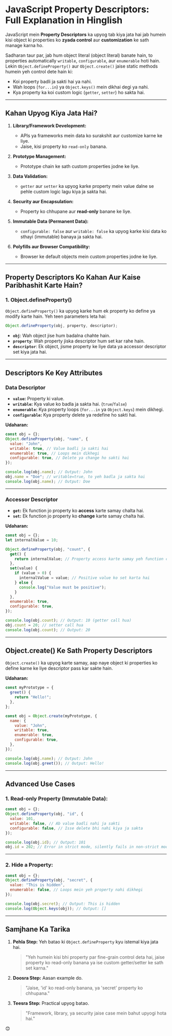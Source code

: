 # JavaScript Property Descriptors: Full Explanation in Hinglish

JavaScript mein **Property Descriptors** ka upyog tab kiya jata hai jab humein kisi object ki properties ko **zyada control** aur **customization** ke sath manage karna ho.  

Sadharan taur par, jab hum object literal (object literal) banate hain, to properties automatically `writable`, `configurable`, aur `enumerable` hoti hain. Lekin `Object.defineProperty()` aur `Object.create()` jaise static methods humein yeh control dete hain ki:
- Koi property badli ja sakti hai ya nahi.
- Wah loops (`for...in`) ya `Object.keys()` mein dikhai degi ya nahi.
- Kya property ka koi custom logic (`getter`, `setter`) ho sakta hai.

---

## Kahan Upyog Kiya Jata Hai?
1. **Library/Framework Development:**
   - APIs ya frameworks mein data ko surakshit aur customize karne ke liye.  
   - Jaise, kisi property ko `read-only` banana.

2. **Prototype Management:**
   - Prototype chain ke sath custom properties jodne ke liye.

3. **Data Validation:**
   - `getter` aur `setter` ka upyog karke property mein value dalne se pehle custom logic lagu kiya ja sakta hai.

4. **Security aur Encapsulation:**
   - Property ko chhupane aur **read-only** banane ke liye.

5. **Immutable Data (Permanent Data):**
   - `configurable: false` aur `writable: false` ka upyog karke kisi data ko sthayi (immutable) banaya ja sakta hai.  

6. **Polyfills aur Browser Compatibility:**
   - Browser ke default objects mein custom properties jodne ke liye.

---

## Property Descriptors Ko Kahan Aur Kaise Paribhashit Karte Hain?

### 1. **Object.defineProperty()**
`Object.defineProperty()` ka upyog karke hum ek property ko define ya modify karte hain. Yeh teen parameters leta hai:  

```javascript
Object.defineProperty(obj, property, descriptor);
```

- **`obj`**: Wah object jise hum badalna chahte hain.  
- **`property`**: Wah property jiska descriptor hum set kar rahe hain.  
- **`descriptor`**: Ek object, jisme property ke liye data ya accessor descriptor set kiya jata hai.  

---

## Descriptors Ke Key Attributes

### **Data Descriptor**
- **`value`:** Property ki value.  
- **`writable`:** Kya value ko badla ja sakta hai. (`true`/`false`)  
- **`enumerable`:** Kya property loops (`for...in` ya `Object.keys`) mein dikhegi.  
- **`configurable`:** Kya property delete ya redefine ho sakti hai.

**Udaharan:**  
```javascript
const obj = {};
Object.defineProperty(obj, "name", {
  value: "John",
  writable: true, // Value badli ja sakti hai
  enumerable: true, // Loops mein dikhegi
  configurable: true, // Delete ya change ho sakti hai
});

console.log(obj.name); // Output: John
obj.name = "Doe"; // writable=true, to yeh badla ja sakta hai
console.log(obj.name); // Output: Doe
```

---

### **Accessor Descriptor**
- **`get`:** Ek function jo property ko **access** karte samay chalta hai.  
- **`set`:** Ek function jo property ko **change** karte samay chalta hai.  

**Udaharan:**  
```javascript
const obj = {};
let internalValue = 10;

Object.defineProperty(obj, "count", {
  get() {
    return internalValue; // Property access karte samay yeh function call hoga
  },
  set(value) {
    if (value > 0) {
      internalValue = value; // Positive value ko set karta hai
    } else {
      console.log("Value must be positive");
    }
  },
  enumerable: true,
  configurable: true,
});

console.log(obj.count); // Output: 10 (getter call hua)
obj.count = 20; // setter call hua
console.log(obj.count); // Output: 20
```

---

## Object.create() Ke Sath Property Descriptors

`Object.create()` ka upyog karte samay, aap naye object ki properties ko define karne ke liye descriptor pass kar sakte hain.

**Udaharan:**  
```javascript
const myPrototype = {
  greet() {
    return "Hello!";
  },
};

const obj = Object.create(myPrototype, {
  name: {
    value: "John",
    writable: true,
    enumerable: true,
    configurable: true,
  },
});

console.log(obj.name); // Output: John
console.log(obj.greet()); // Output: Hello!
```

---

## Advanced Use Cases

### 1. **Read-only Property (Immutable Data):**
```javascript
const obj = {};
Object.defineProperty(obj, "id", {
  value: 101,
  writable: false, // Ab value badli nahi ja sakti
  configurable: false, // Isse delete bhi nahi kiya ja sakta
});

console.log(obj.id); // Output: 101
obj.id = 202; // Error in strict mode, silently fails in non-strict mode
```

---

### 2. **Hide a Property:**
```javascript
const obj = {};
Object.defineProperty(obj, "secret", {
  value: "This is hidden",
  enumerable: false, // Loops mein yeh property nahi dikhegi
});

console.log(obj.secret); // Output: This is hidden
console.log(Object.keys(obj)); // Output: []
```

---

## Samjhane Ka Tarika
1. **Pehla Step:** Yeh batao ki `Object.defineProperty` kyu istemal kiya jata hai.  
   > "Yeh humein kisi bhi property par fine-grain control deta hai, jaise property ko read-only banana ya ise custom getter/setter ke sath set karna."

2. **Doosra Step:** Aasan example do.  
   > "Jaise, 'id' ko read-only banana, ya 'secret' property ko chhupana."

3. **Teesra Step:** Practical upyog batao.  
   > "Framework, library, ya security jaise case mein bahut upyogi hota hai."

😊

